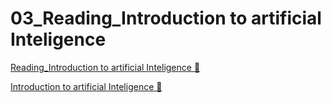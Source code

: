 # 03_Reading_Introduction to artificial Inteligence

[Reading_Introduction to artificial Inteligence &#128279;](https://www.coursera.org/learn/introduction-to-security-principles-in-cloud-computing/supplement/62q9P/introduction-to-artificial-intelligence)

[Introduction to artificial Inteligence 🔗](https://1drv.ms/b/c/526c45566c8c239a/EW3xHKbkwdxGq408amq9Mi8BOFotIe9MwQjapMo5oPQqbA?e=Scj6H9)
